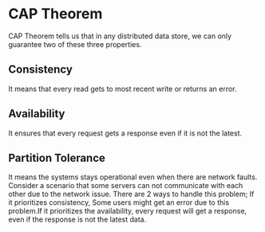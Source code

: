 # CAP Theorem

CAP Theorem tells us that in any distributed data store, we can only guarantee two of these three properties.

## Consistency

It means that every read gets to most recent write or returns an error.

## Availability

It ensures that every request gets a response even if it is not the latest.

## Partition Tolerance

It means the systems stays operational even when there are network faults. Consider a scenario that some servers can not communicate with each other due to the network issue. There are 2 ways to handle this problem; If it prioritizes consistency, Some users might get an error due to this problem.If it prioritizes the availability, every request will get a response, even if the response is not the latest data.
